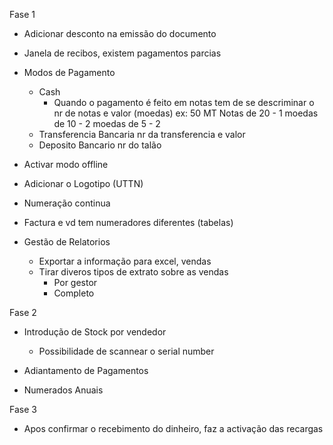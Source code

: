 Fase 1
- Adicionar desconto na emissão do documento
- Janela de recibos, existem pagamentos parcias
- Modos de Pagamento
  - Cash
    - Quando o pagamento é feito em notas tem de se descriminar o nr de notas e valor (moedas) ex:
      50 MT 
        Notas de 20 - 1
        moedas de 10 - 2
        moedas de 5 - 2
  - Transferencia Bancaria
    nr da transferencia e valor
  - Deposito Bancario
    nr do talão   
- Activar modo offline
- Adicionar o Logotipo (UTTN)

- Numeração continua 
- Factura e vd tem numeradores diferentes (tabelas)

- Gestão de Relatorios
  - Exportar a informação para excel, vendas
  - Tirar diveros tipos de extrato sobre as vendas
    - Por gestor
    - Completo

Fase 2
- Introdução de Stock por vendedor
    - Possibilidade de scannear o serial number
- Adiantamento de Pagamentos

- Numerados Anuais

Fase 3
- Apos confirmar o recebimento do dinheiro, faz a activação das recargas